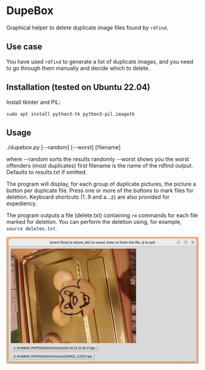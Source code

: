 # DupeBox
Graphical helper to delete duplicate image files found by `rdfind`.

## Use case
You have used `rdfind` to generate a list of duplicate images, and you need to go through them manually and decide which to delete.

## Installation (tested on Ubuntu 22.04)

Install tkinter and PIL:

    sudo apt install python3-tk python3-pil.imagetk

## Usage

./dupebox.py [--random] [--worst] [filename]

where
  --random sorts the results randomly
  --worst shows you the worst offenders (most duplicates) first
  filename is the name of the rdfind output. Defaults to results.txt if omitted.

The program will display, for each group of duplicate pictures, the picture a button per duplicate file. Press one or more of the buttons to mark files for deletion. Keyboard shortcuts (1..9 and a...z) are also provided for expediency.

The program outputs a file (delete.txt) containing `rm` commands for each file marked for deletion. You can perform the deletion using, for example, `source deletes.txt`.

![Screenshot](images/Screenshot.jpg)
